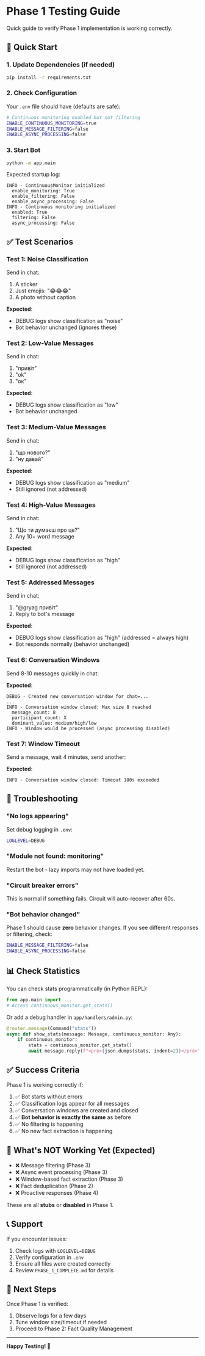 # Phase 1 Testing Guide

Quick guide to verify Phase 1 implementation is working correctly.

## 🚀 Quick Start

### 1. Update Dependencies (if needed)

```bash
pip install -r requirements.txt
```

### 2. Check Configuration

Your `.env` file should have (defaults are safe):

```bash
# Continuous monitoring enabled but not filtering
ENABLE_CONTINUOUS_MONITORING=true
ENABLE_MESSAGE_FILTERING=false
ENABLE_ASYNC_PROCESSING=false
```

### 3. Start Bot

```bash
python -m app.main
```

Expected startup log:
```
INFO - ContinuousMonitor initialized
  enable_monitoring: True
  enable_filtering: False
  enable_async_processing: False
INFO - Continuous monitoring initialized
  enabled: True
  filtering: False
  async_processing: False
```

## ✅ Test Scenarios

### Test 1: Noise Classification

Send in chat:
1. A sticker
2. Just emojis: "😂😂😂"
3. A photo without caption

**Expected**: 
- DEBUG logs show classification as "noise"
- Bot behavior unchanged (ignores these)

### Test 2: Low-Value Messages

Send in chat:
1. "привіт"
2. "ok"
3. "ок"

**Expected**:
- DEBUG logs show classification as "low"
- Bot behavior unchanged

### Test 3: Medium-Value Messages

Send in chat:
1. "що нового?"
2. "ну давай"

**Expected**:
- DEBUG logs show classification as "medium"
- Still ignored (not addressed)

### Test 4: High-Value Messages

Send in chat:
1. "Що ти думаєш про це?"
2. Any 10+ word message

**Expected**:
- DEBUG logs show classification as "high"
- Still ignored (not addressed)

### Test 5: Addressed Messages

Send in chat:
1. "@gryag привіт"
2. Reply to bot's message

**Expected**:
- DEBUG logs show classification as "high" (addressed = always high)
- Bot responds normally (behavior unchanged)

### Test 6: Conversation Windows

Send 8-10 messages quickly in chat:

**Expected**:
```
DEBUG - Created new conversation window for chat=...
...
INFO - Conversation window closed: Max size 8 reached
  message_count: 8
  participant_count: X
  dominant_value: medium/high/low
INFO - Window would be processed (async processing disabled)
```

### Test 7: Window Timeout

Send a message, wait 4 minutes, send another:

**Expected**:
```
INFO - Conversation window closed: Timeout 180s exceeded
```

## 🐛 Troubleshooting

### "No logs appearing"

Set debug logging in `.env`:
```bash
LOGLEVEL=DEBUG
```

### "Module not found: monitoring"

Restart the bot - lazy imports may not have loaded yet.

### "Circuit breaker errors"

This is normal if something fails. Circuit will auto-recover after 60s.

### "Bot behavior changed"

Phase 1 should cause **zero** behavior changes. If you see different responses or filtering, check:
```bash
ENABLE_MESSAGE_FILTERING=false
ENABLE_ASYNC_PROCESSING=false
```

## 📊 Check Statistics

You can check stats programmatically (in Python REPL):

```python
from app.main import ...
# Access continuous_monitor.get_stats()
```

Or add a debug handler in `app/handlers/admin.py`:

```python
@router.message(Command("stats"))
async def show_stats(message: Message, continuous_monitor: Any):
    if continuous_monitor:
        stats = continuous_monitor.get_stats()
        await message.reply(f"<pre>{json.dumps(stats, indent=2)}</pre>")
```

## ✅ Success Criteria

Phase 1 is working correctly if:

1. ✅ Bot starts without errors
2. ✅ Classification logs appear for all messages
3. ✅ Conversation windows are created and closed
4. ✅ **Bot behavior is exactly the same** as before
5. ✅ No filtering is happening
6. ✅ No new fact extraction is happening

## 🎯 What's NOT Working Yet (Expected)

- ❌ Message filtering (Phase 3)
- ❌ Async event processing (Phase 3)
- ❌ Window-based fact extraction (Phase 3)
- ❌ Fact deduplication (Phase 2)
- ❌ Proactive responses (Phase 4)

These are all **stubs** or **disabled** in Phase 1.

## 📞 Support

If you encounter issues:

1. Check logs with `LOGLEVEL=DEBUG`
2. Verify configuration in `.env`
3. Ensure all files were created correctly
4. Review `PHASE_1_COMPLETE.md` for details

## 🚦 Next Steps

Once Phase 1 is verified:
1. Observe logs for a few days
2. Tune window size/timeout if needed
3. Proceed to Phase 2: Fact Quality Management

---

**Happy Testing! 🎉**
